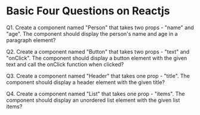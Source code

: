 # Basic Four Questions on Reactjs

Q1. Create a component named "Person" that takes two props - "name" and "age". The component should 
display the person's name and age in a paragraph element?

Q2. Create a component named "Button" that takes two props - "text" and "onClick". The component should 
display a button element with the given text and call the onClick function when clicked?

Q3. Create a component named "Header" that takes one prop - "title". The component should display a header 
element with the given title?

Q4. Create a component named "List" that takes one prop - "items". The component should display an 
unordered list element with the given list items?
